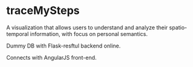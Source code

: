 # traceMySteps
A visualization that allows users to understand and analyze their spatio-temporal information, with focus on personal semantics.


Dummy DB with Flask-resftul backend online.

Connects with AngularJS front-end.

